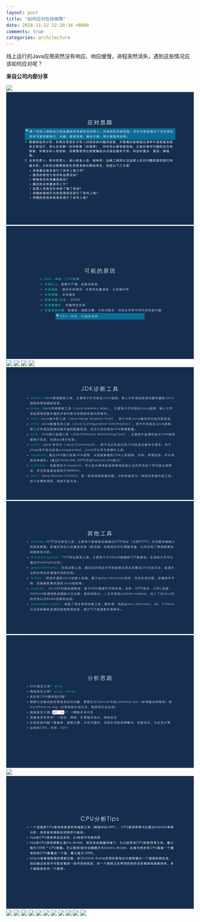 ```yaml
---
layout: post
title: "如何应对在线故障"
date: 2018-11-22 22:29:34 +0800
comments: true
categories: architecture
---
```


线上运行的Java应用突然没有响应、响应缓慢，进程突然消失，遇到这些情况应该如何应对呢？

**来自公司内部分享**

<!--more-->

![](/post_images/debug/arch-2.jpeg)
![](/post_images/debug/arch-3.jpeg)
![](/post_images/debug/arch-4.jpeg)
![](/post_images/debug/arch-5.jpeg)
![](/post_images/debug/arch-6.jpeg)
![](/post_images/debug/arch-7.jpeg)
![](/post_images/debug/arch-8.jpeg)
![](/post_images/debug/arch-9.jpeg)
![](/post_images/debug/arch-10.jpeg)
![](/post_images/debug/arch-11.jpeg)
![](/post_images/debug/arch-12.jpeg)
![](/post_images/debug/arch-13.jpeg)
![](/post_images/debug/arch-14.jpeg)
![](/post_images/debug/arch-15.jpeg)
![](/post_images/debug/arch-16.jpeg)
![](/post_images/debug/arch-17.jpeg)
![](/post_images/debug/arch-18.jpeg)
![](/post_images/debug/arch-19.jpeg)
![](/post_images/debug/arch-20.jpeg)
![](/post_images/debug/arch-21.jpeg)
![](/post_images/debug/arch-22.jpeg)
![](/post_images/debug/arch-23.jpeg)
![](/post_images/debug/arch-24.jpeg)